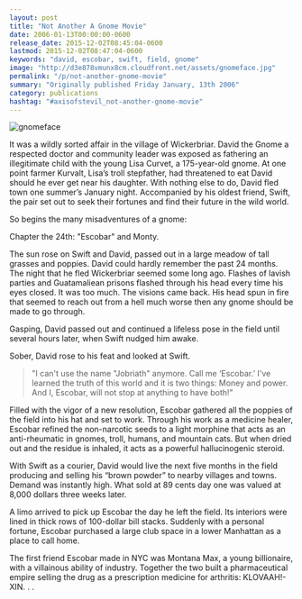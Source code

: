 ```yaml
---
layout: post
title: "Not Another A Gnome Movie"
date: 2006-01-13T00:00:00-0600
release_date: 2015-12-02T08:45:04-0600
lastmod: 2015-12-02T08:47:04-0600
keywords: "david, escobar, swift, field, gnome"
image: "http://d3e878vmunx8cm.cloudfront.net/assets/gnomeface.jpg"
permalink: "/p/not-another-gnome-movie"
summary: "Originally published Friday January, 13th 2006"
category: publications
hashtag: "#axisofstevil_not-another-gnome-movie"
---
```


[id_1]: http://d3e878vmunx8cm.cloudfront.net/assets/gnomeface.jpg "gnomeface"
![gnomeface][id_1]

It was a wildly sorted affair in the village of Wickerbriar. David the Gnome a respected doctor and community leader was exposed as fathering an illegitimate child with the young Lisa Curvet, a 175-year-old gnome. At one point farmer Kurvalt, Lisa’s troll stepfather, had threatened to eat David should he ever get near his daughter. With nothing else to do, David fled town one summer’s January night. Accompanied by his oldest friend, Swift, the pair set out to seek their fortunes and find their future in the wild world.

So begins the many misadventures of a gnome:

Chapter the 24th: "Escobar" and Monty.

The sun rose on Swift and David, passed out in a large meadow of tall grasses and poppies. David could hardly remember the past 24 months. The night that he fled Wickerbriar seemed some long ago. Flashes of lavish parties and Guatamaliean prisons flashed through his head every time his eyes closed. It was too much. The visions came back. His head spun in fire that seemed to reach out from a hell much worse then any gnome should be made to go through. 

Gasping, David passed out and continued a lifeless pose in the field until several hours later, when Swift nudged him awake. 

Sober, David rose to his feat and looked at Swift.

> "I can't use the name "Jobriath" anymore. Call me ‘Escobar.’ I've learned the truth of this world and it is two things: Money and power. And I, Escobar, will not stop at anything to have both!"

Filled with the vigor of a new resolution, Escobar gathered all the poppies of the field into his hat and set to work. Through his work as a medicine healer, Escobar refined the non-narcotic seeds to a light morphine that acts as an anti-rheumatic in gnomes, troll, humans, and mountain cats. But when dried out and the residue is inhaled, it acts as a powerful hallucinogenic steroid.

With Swift as a courier, David would live the next five months in the field producing and selling his “brown powder” to nearby villages and towns. Demand was instantly high. What sold at 89 cents day one was valued at 8,000 dollars three weeks later. 

A limo arrived to pick up Escobar the day he left the field. Its interiors were lined in thick rows of 100-dollar bill stacks. Suddenly with a personal fortune, Escobar purchased a large club space in a lower Manhattan as a place to call home.

The first friend Escobar made in NYC was Montana Max, a young billionaire, with a villainous ability of industry. Together the two built a pharmaceutical empire selling the drug as a prescription medicine for arthritis: KLOVAAH!-XIN. . .
